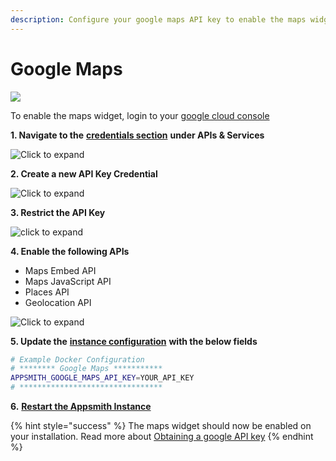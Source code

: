 ```yaml
---
description: Configure your google maps API key to enable the maps widget on Appsmith
---
```


# Google Maps

![](<../../../.gitbook/assets/Screenshot 2020-07-17 at 5.02.29 PM.png>)

To enable the maps widget, login to your [google cloud console](https://console.cloud.google.com/)

**1. Navigate to the** [**credentials section**](https://console.cloud.google.com/apis/credentials) **under APIs & Services**

![Click to expand](<../../../.gitbook/assets/Maps Credentials.png>)

**2. Create a new API Key Credential**

![Click to expand](<../../../.gitbook/assets/Maps API Key.png>)

**3. Restrict the API Key**

![click to expand](<../../../.gitbook/assets/Maps API Restrict (1).png>)

**4. Enable the following APIs**

* Maps Embed API
* Maps JavaScript API
* Places API
* Geolocation API

![Click to expand](<../../../.gitbook/assets/Maps APIs.png>)

**5. Update the** [**instance configuration**](./) **with the below fields**

```bash
# Example Docker Configuration
# ******** Google Maps ***********
APPSMITH_GOOGLE_MAPS_API_KEY=YOUR_API_KEY
# ********************************
```

**6.** [**Restart the Appsmith Instance**](./)

{% hint style="success" %}
The maps widget should now be enabled on your installation. Read more about [Obtaining a google API key](https://developers.google.com/maps/documentation/javascript/get-api-key)
{% endhint %}
